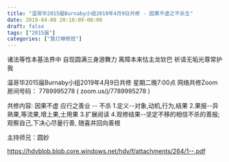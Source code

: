 ```yaml
---
title: "温哥华2015届Burnaby小组2019年4月9日共修 - 因果不虚之不杀生"
date: 2019-04-08 20:10:09-08:00
draft: false
tags: ["2015届"]
categories: ["慧灯禅修班"]
---
```

诸法等性本基法界中 自现圆满三身游舞力
离障本来怙主龙钦巴 祈请无垢光尊常护我

温哥华2015届Burnaby小组2019年4月9日共修
星期二晚7:00点
网络共修Zoom房间号码： 7789995278 ( zoom.us/j/7789995278 )

共修内容:
因果不虚 应行之善业 -- 不杀
1.定义--对象,动机,行为,结果
2.果报--异熟果,等流果,增上果,士用果
3.扩展阅读
4.观修结果--坚定不移的相信不杀的善报; 观察自己,下决心尽量行善, 随喜并回向善根

主持师兄：圆妙

https://hdvblob.blob.core.windows.net/hdv/f/attachments/264/1--.pdf